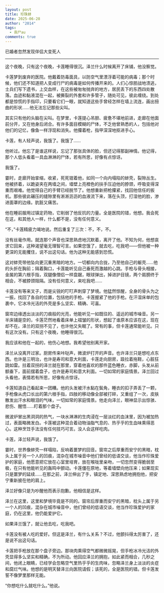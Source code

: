 ```yaml
---
layout: post
title: 珍珠蚌
date: 2025-06-28
author: "2014"
tags:
  - 丧尸au
comments: true
---
```

已婚者忽然发现伴侣大变死人
<!-- more -->
---

这个夜晚，只有这个夜晚，卡莲睡得很沉。泽兰什么时候离开了床铺，他没察觉。

卡莲梦到废弃的医院。他戴着防毒面具，以防空气里漂浮着可能的病毒；那个时候，他们还不知道把人变成行尸的病毒是如何传播开来的。人们心惊胆战地溃逃，士兵们写下遗书，上交血样，在这些被匆匆抛弃的地方，居民丢下的东西四处散落。血迹和黏液混在一起，被撕裂的外套和许多管子，随处可见，彼此缠绕。到处都是惊慌的手指印，只要看它们一眼，就知道这些手曾经怎样在墙上流连，画出扭曲的形状……他无法忘记那些尖叫。

其实只有他的头脑在尖叫。在梦里，卡莲提心吊胆、疲惫不堪地前进，走廊在他面前分开，又在他身后闭合。有许多面目模糊的尸体，不乏他曾熟悉的人，包括他对他们的记忆，像鱼一样浮现和消失。他攥着枪，指甲深深地抠进手心。

卡莲，有人轻声说，我饿了。我饿了……

他听过。他忘了是谁这样说，忘记了那张具体的脸，但还记得那副神情。他记得，那个人低头看着一具血淋淋的尸体，若有所思，好像有点惊讶。

我饿了。

霎时，走廊开始挛缩，收紧，死死钳着他，如同一个向内塌陷的蚌壳，裂隙丛生。他被挤着，以跪姿夹在两墙之间，墙壁上亮橙色的扶手压迫他的脖颈，呼吸变得深重而艰难。他觉得自己的手臂已经脱节了。他想重新把枪攥紧，找回他信任的扳机。那些彼此碾压的缝隙里有淅淅沥沥的血液流下来，落在头顶，打湿他的脸，渗进面罩的边缘。肮脏又痛苦。

他在睡前服用过镇定药物，它削弱了他反抗的力量。全是医院的错，他想。我会死在这，和其他人一样，什么都不是，没有任何意义。

“不，”卡莲精疲力竭地说。然后重复了三次：不，不，不。

没有丝毫作用。就连那个声音也深思熟虑地沉默着，离开了他。不知为何，他想哀求它回来，这种渴望毫无理智可言。如果您饿了，就去吃，吃我吧——但他被一种更深的无能攫住，说不出这句话。他为这种无能感到恐慌。

这对蚌壳带他坠向更沉重黑暗的地方。一切都向内合拢，乃至他自己的躯壳……他的头折在胸前；隔着胸口，卡莲能听见自己垂死而激越的心跳。手枪与骨头相接，金属的第六根手指，双腿像僧侣一样盘踞，眼球弹出，掉进护目镜，两个肩膀终于相会，不被脖颈阻隔。没有任何意义，来吃我吧……

卡莲没有等来叉子，而是尖锐的叮叮声刺穿了梦境。他猛然惊醒，全身的骨头为之一振，找回了各自的位置，包括他的手枪。卡莲握紧了他的手枪。在汗湿床单的包裹中，它冰冷光洁的外壳是多么坚实、精确、可喜。

窗帘边缘透出淡淡的刀痕般的光亮，他能听见一如既往的、遥远的城市噪音。另一半床铺是空的，卡莲茫然地看着床单上褶皱的形状，想起了谁原本应该在这，现在却不在。泽兰的双拐不见了，也许他又失眠了。常有的事，但卡莲通常能听见。只有这次没有。只有这个夜晚，他睡得很沉。

我应该和他在一起的，他伤心地想。我希望他别离开家。

泽兰从没离开过家。厨房传来咔哒声，微波炉打开的声音。也许泽兰只是想吃点东西。也许是三明治，也许是寿司和意大利面，卡莲走向厨房，趿拉着拖鞋，心脏狂跳如雷。拄着双拐的泽兰就在那里，穿着他喜欢的那件蓝色睡衣，赤脚，头发从前额垂下，面前摆着盘子，也许是寿司和意大利面。一切如常的家庭情景。泽兰回过头看他，表情若有所思，好像有点惊讶。

卡莲知道自己看起来一团糟。他的头发被汗水黏在鬓角，睡衣的扣子弄丢了一颗，手枪像从虎口长出的第六根手指，四肢的移动像全部被打碎，又重组了一次，皮肤散发出汗水和眼泪的气味，一切如常的家庭情景。他走向泽兰，眼神显示出惊骇、悲伤、醒悟……盯着那个盘子。

微波炉冒出黑洞洞的热气，一块水淋淋的生肉浸在一层淡红的血沫里，因为被加热过，表面略微发白。卡莲被这种混合着动物油脂气息的、热乎乎的生血味熏得恶心。这种烹饪手法没有任何技巧可言。没人会这样吃肉。

卡莲，泽兰轻声说，我饿了。

霎时，世界像蚌壳一样塌陷，反响着噩梦的回音。窗帘之后厚重而安宁的黑暗，枕头上属于另一个人的凹痕，混杂在城市噪音中他们曾经的低语交谈，他当作珍珠爱护的家庭，他愿意把它放在心室里培育，放在喉咙里亲吻，一切忽然变得脆弱至极，在只有他能听见的轰鸣中颤动。卡莲僵在原地，等着墙壁向他压来；如果现实只是噩梦的延续……在那之前，泽兰伸出了手，镇定地、深思熟虑地拥抱他，把安宁重新披在他的肩上。

泽兰好像只是为吵醒他而表示抱歉。他相信是这样。

泽兰在这里，这里和梦境毕竟是不同的。窗帘后厚重而安宁的黑暗，枕头上属于另一个人的凹痕，混杂在城市噪音中，他们曾经的低语交谈，他当作珍珠爱护的家庭，仍在这里，他仍能爱护它。

如果泽兰饿了，就让他去吃，吃我吧。

卡莲没有被人吃的爱好。但这是泽兰，有什么关系？不过，他颤抖得太厉害了，还是说不出这句话。

卡莲把手枪放在那个盘子旁边。那块肉熏得空气都微微摇晃，但手枪冰冷光洁的外壳显得多么坚实和精确，不为所动。他回应泽兰的拥抱，如此紧而相合，几秒之间，他闭上眼睛，已经学会忽略空气里热乎乎的生肉味，忽略泽兰身上淡淡的炎症和腐烂气味。他想的是明天替泽兰向医院请假；该死的，全是医院的错。但卡莲发誓不像梦里那样无能。

“你想吃什么就吃什么。”他说。

